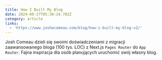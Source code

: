 ```yaml
---
title: How I Built My Blog
date: 2024-09-27T05:30:24.702Z
category: article
links:
  - 'https://www.joshwcomeau.com/blog/how-i-built-my-blog-v2/'
---
```


Josh Comeau dzieli się swoimi doświadczeniami z migracji zaawansowanego bloga (100 tys. LOC) z Next.js `Pages Router` do `App Router`. Fajna inspiracja dla osób planujących uruchomić swój własny blog.
